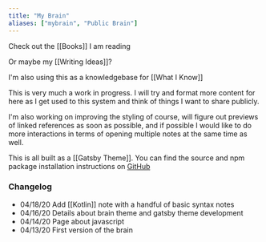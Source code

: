 ```yaml
---
title: "My Brain"
aliases: ["mybrain", "Public Brain"]
---
```


Check out the [[Books]] I am reading

Or maybe my [[Writing Ideas]]?

I'm also using this as a knowledgebase for [[What I Know]]

This is very much a work in progress. I will try and format more content for here as I get used to this system and think of things I want to share publicly.

I'm also working on improving the styling of course, will figure out previews of linked references as soon as possible, and if possible I would like to do more interactions in terms of opening multiple notes at the same time as well.

This is all built as a [[Gatsby Theme]]. You can find the source and npm package installation instructions on [GitHub](https://github.com/aengusmcmillin/gatsby-theme-brain)

### Changelog

- 04/18/20 Add [[Kotlin]] note with a handful of basic syntax notes
- 04/16/20 Details about brain theme and gatsby theme development
- 04/14/20 Page about javascript
- 04/13/20 First version of the brain

